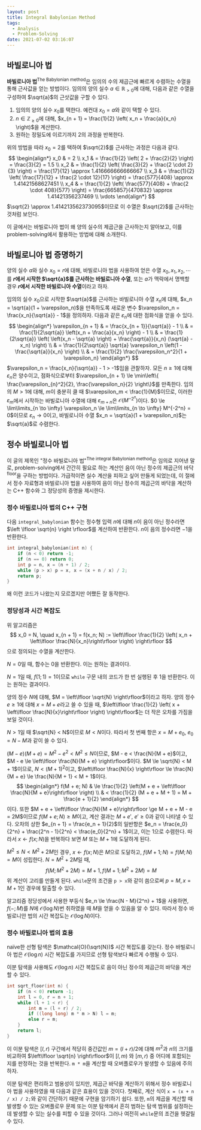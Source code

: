 ```yaml
---
layout: post
title: Integral Babylonian Method
tags:
  - Analysis
  - Problem-Solving
date: 2021-07-02 03:16:07
---
```



## 바빌로니아 법

**바빌로니아 법**<sup>The Babylonian method</sup>은 임의의 수의 제곱근에 빠르게 수렴하는 수열을 통해 근사값을 얻는 방법이다. 임의의 양의 실수 $a \in \mathbb{R}_{> 0}$에 대해, 다음과 같은 수열을 구성하여 <span>$\sqrt{a}$</span>의 근삿값을 구할 수 있다.
1. 임의의 양의 실수 $x_0$를 택한다. 예컨대 $x_0 = a$와 같이 택할 수 있다.
2. $n \in \mathbb{Z}_{\ge 0}$에 대해, $x_{n + 1} = \frac{1}{2} \left( x_n + \frac{a}{x_n} \right)$을 계산한다.
3. 원하는 정밀도에 이르기까지 2의 과정을 반복한다.

위의 방법을 따라 $x_0 = 2$를 택하여 $\sqrt{2}$를 근사하는 과정은 다음과 같다.
$$
\begin{align*}
x_0 & = 2 \\
x_1 & = \frac{1}{2} \left( 2 + \frac{2}{2} \right) = \frac{3}{2} = 1.5 \\
x_2 & = \frac{1}{2} \left( \frac{3}{2} + \frac{2 \cdot 2}{3} \right) = \frac{17}{12} \approx 1.416666666666667 \\
x_3 & = \frac{1}{2} \left( \frac{17}{12} + \frac{2 \cdot 12}{17} \right) = \frac{577}{408} \approx 1.41421568627451 \\
x_4 & = \frac{1}{2} \left( \frac{577}{408} + \frac{2 \cdot 408}{577} \right) = \frac{665857}{470832} \approx 1.41421356237469 \\
\vdots
\end{align*}
$$
$\sqrt{2} \approx 1.414213562373095$이므로 이 수열은 $\sqrt{2}$를 근사하는 것처럼 보인다.

이 글에서는 바빌로니아 법이 왜 양의 실수의 제곱근을 근사하는지 알아보고, 이를 problem-solving에서 활용하는 방법에 대해 소개한다.

## 바빌로니아 법 증명하기

양의 실수 $a$와 실수 $x_0 = r$에 대해, 바빌로니아 법을 사용하여 얻은 수열 $x_0, x_1, x_2, \cdots$를 **$r$에서 시작한 $\sqrt{a}$를 근사하는 바빌로니아 수열**, 또는 $a$가 맥락에서 명백할 경우 **$r$에서 시작한 바빌로니아 수열**이라고 하자. 

임의의 실수 $x_0$으로 시작한 $\sqrt{a}$를 근사하는 바빌로니아 수열 $x_n$에 대해, $x_n = \sqrt{a}(1 + \varepsilon_n)$을 만족하도록 새로운 변수 $\varepsilon_n = \frac{x_n}{\sqrt{a}} - 1$을 정의하자. 다음과 같은 $\varepsilon_n$에 대한 점화식을 얻을 수 있다.
$$
\begin{align*}
\varepsilon_{n + 1} & = \frac{x_{n + 1}}{\sqrt{a}} - 1 \\
& = \frac{1}{2\sqrt{a}} \left(x_n + \frac{a}{x_n} \right) - 1 \\
& = \frac{1}{2\sqrt{a}} \left( \left(x_n - \sqrt{a} \right) + \frac{\sqrt{a}}{x_n} (\sqrt{a} - x_n) \right) \\
& = \frac{1}{2\sqrt{a}} \sqrt{a} \varepsilon_n \left(1 - \frac{\sqrt{a}}{x_n} \right) \\
& = \frac{1}{2} \frac{\varepsilon_n^2}{1 + \varepsilon_n}
\end{align*}
$$
$\varepsilon_n = \frac{x_n}{\sqrt{a}} - 1 > -1$임을 관찰하자. 모든 $n \ge 1$에 대해 $\varepsilon_n$은 양수이고, 점화식으로부터 $\varepsilon_{n + 1} \le \min\left\{ \frac{\varepsilon_{n}^2}{2}, \frac{\varepsilon_n}{2} \right\}$를 만족한다. 임의의 $M > 1$에 대해, $m$이 충분히 클 때 $\varepsilon_m < \frac{1}{M}$이므로, 이러한 $\varepsilon_m$에서 시작하는 바빌로니아 수열에 대해 $\varepsilon_{m + n}$은 $\mathcal{O}(M^{-2^n})$이다. $0 \le \lim\limits_{n \to \infty} \varepsilon_n \le \lim\limits_{n \to \infty} M^{-2^n} = 0$이므로 $\varepsilon_n \to 0$이고, 바빌로니아 수열 $x_n = \sqrt{a}(1 + \varepsilon_n)$는 $\sqrt{a}$로 수렴한다.

## 정수 바빌로니아 법

이 글의 제목인 "정수 바빌로니아 법"<sup>The integral Babylonian method</sup>은 임의로 지어낸 말로, problem-solving에서 간간히 필요로 하는 계산인 음이 아닌 정수의 제곱근의 바닥<sup>floor</sup>을 구하는 방법이다. 가급적이면 실수 계산을 피하고 싶어 만들게 되었는데, 이 절에서 정수 자료형과 바빌로니아 법을 사용하여 음이 아닌 정수의 제곱근의 바닥을 계산하는 C++ 함수와 그 정당성의 증명을 제시한다.

### 정수 바빌로니아 법의 C++ 구현

다음 `integral_babylonian` 함수는 정수형 입력 $n$에 대해 $n$이 음이 아닌 정수라면 $\left \lfloor \sqrt{n} \right \rfloor$를 계산하여 반환한다. $n$이 음의 정수라면 $-1$을 반환한다.

```c++
int integral_babylonian(int n) {
    if (n < 0) return -1;
    if (n == 0) return 0;
    int p = n, x = (n + 1) / 2;
    while (p > x) p = x, x = (x + n / x) / 2;
    return p;
}
```

왜 이런 코드가 나왔는지 모르겠지만 어쨌든 잘 동작한다.

### 정당성과 시간 복잡도

위 알고리즘은
$$
x_0 = N, \quad x_{n + 1} = f(x_n; N) := \left\lfloor \frac{1}{2} \left( x_n + \left\lfloor \frac{N}{x_n}\right\rfloor \right) \right\rfloor
$$
으로 정의되는 수열을 계산한다.

$N = 0$일 때, 함수는 0을 반환한다. 이는 원하는 결과이다.

$N = 1$일 때, $f(1; 1) = 1$이므로 `while` 구문 내의 코드가 한 번 실행된 후 1을 반환한다. 이는 원하는 결과이다.

양의 정수 $N$에 대해, $M = \left\lfloor \sqrt{N} \right\rfloor$이라고 하자. 양의 정수 $e \ge 1$에 대해 $x = M + e$라고 쓸 수 있을 때, $\left\lfloor \frac{1}{2} \left( x + \left\lfloor \frac{N}{x}\right\rfloor \right) \right\rfloor$는 더 작은 오차를 가짐을 보일 것이다.

$N > 1$일 때 $\sqrt{N} < N$이므로 $M < N$이다. 따라서 첫 번째 항은 $x = M + e_0$, $e_0 = N - M$과 같이 쓸 수 있다.

$(M - e)(M + e) = M^2 - e^2 < M^2 \le N$이므로, $M - e < \frac{N}{M + e}$이고, $M - e \le \left\lfloor \frac{N}{M + e} \right\rfloor$이다. $M \le \sqrt{N} < M + 1$이므로, $N < (M + 1)^2$이고, $\left\lfloor \frac{N}{x} \right\rfloor \le \frac{N}{M + e} \le \frac{N}{M + 1} < M + 1$이다.
$$
\begin{align*}
f(M + e; N) & \le \frac{1}{2} \left(M + e + \left\lfloor \frac{N}{M + e}\right\rfloor \right) \\
& < \frac{1}{2} (M + e + M + 1) = M + \frac{e + 1}{2}
\end{align*}
$$
이다. 또한 $M + e + \left\lfloor \frac{N}{M + e}\right\rfloor \ge M + e + M - e = 2M$이므로 $f(M + e; N) \ge M$이고, 계산 결과는 $M + e'$, $e' \ge 0$과 같이 나타낼 수 있다. 오차의 상한 $e_{n + 1} = \frac{e_n + 1}{2}$의 일반항은 $e_n = \frac{e_0}{2^n} + \frac{2^n - 1}{2^n} < \frac{e_0}{2^n} + 1$이고, 이는 $1$으로 수렴한다. 따라서 $x \leftarrow f(x; N)$을 반복하다 보면 $M$ 또는 $M + 1$에 도달하게 된다.

$M^2 \le N < M^2 + 2M$인 경우, $x \leftarrow f(x;N)$은 $M$으로 도달하고, $f(M + 1; N) = f(M; N) = M$이 성립한다. $N = M^2 + 2M$일 때,
$$
f(M; M^2 + 2M) = M + 1, f(M + 1; M^2 + 2M) = M
$$
위 계산이 고리를 만들게 된다. `while`문의 조건을 `p > x`와 같이 씀으로써 $p = M, x = M + 1$인 경우에 탈출할 수 있다.

알고리즘 정당성에서 사용한 부등식 $e_n \le \frac{N - M}{2^n} + 1$을 사용하면, $f(-; M)$를 $N$에 $\mathcal{O}(\log N)$번 취하였을 때 $M$을 얻을 수 있음을 알 수 있다. 따라서 정수 바빌로니안 법의 시간 복잡도는 $\mathcal{O}(\log N)$이다.



### 정수 바빌로니아 법의 효용

naïve한 선형 탐색은 $\mathcal{O}(\sqrt{N})$ 시간 복잡도를 갖는다. 정수 바빌로니아 법은 $\mathcal{O}(\log n)$ 시간 복잡도를 가지므로 선형 탐색보다 빠르게 수행될 수 있다.

이분 탐색을 사용해도 $\mathcal{O}(\log n)$ 시간 복잡도로 음이 아닌 정수의 제곱근의 바닥을 계산할 수 있다. 
```c++
int sqrt_floor(int n) {
    if (n < 0) return -1;
    int l = 0, r = n + 1;
    while (l + 1 < r) {
        int m = (l + r) / 2;
        if ((long long) m * m > N) l = m;
        else r = m;
    }
    return l;
}
```
이 이분 탐색은 $[l, r)$ 구간에서 적당히 중간값인 $m = (l + r) / 2$에 대해 $m^2$과 $n$의 크기를 비교하여 $\left\lfloor \sqrt{n} \right\rfloor$이 $[l, m)$ 와 $[m, r)$ 중 어디에 포함되는지를 판정하는 것을 반복한다. `m * m`을 계산할 때 오버플로우가 발생할 수 있음에 주의하자.

이분 탐색은 편리하고 범용성이 있지만, 제곱근 바닥을 계산하기 위해서 정수 바빌로니아 법을 사용하였을 때 다음과 같은 효용이 있을 것이다. 첫째로, 계산 식이 `x = (x + n / x) / 2;`와 같이 간단하기 때문에 구현을 암기하기 쉽다. 또한, `m`의 제곱을 계산할 때 발생할 수 있는 오버플로우 문제 또는 이분 탐색에서 흔히 범하는 탐색 범위를 설정하는데 발생할 수 있는 실수를 피할 수 있을 것이다. 그러나 여전히 `while`문의 조건을 헷갈릴 수 있다.